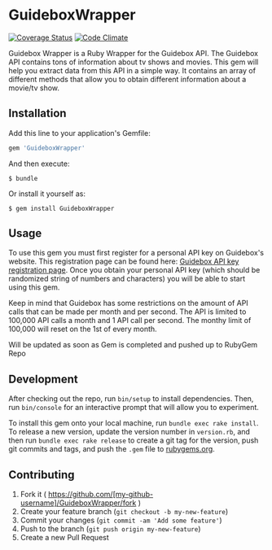 # GuideboxWrapper

[![Coverage Status](https://coveralls.io/repos/tmobaird/GuideboxWrapper/badge.svg?branch=master&service=github)](https://coveralls.io/github/tmobaird/GuideboxWrapper?branch=master)
[![Code Climate](https://codeclimate.com/github/tmobaird/GuideboxWrapper/badges/gpa.svg)](https://codeclimate.com/github/tmobaird/GuideboxWrapper)

Guidebox Wrapper is a Ruby Wrapper for the Guidebox API. The Guidebox API contains tons of information about tv shows and movies. This gem will help you extract data from this API in a simple way. It contains an array of different methods that allow you to obtain different information about a movie/tv show. 

## Installation

Add this line to your application's Gemfile:

```ruby
gem 'GuideboxWrapper'
```

And then execute:

    $ bundle

Or install it yourself as:

    $ gem install GuideboxWrapper

## Usage

To use this gem you must first register for a personal API key on Guidebox's website. This registration page can be found here: [Guidebox API key registration page](https://api.guidebox.com/production-key). Once you obtain your personal API key (which should be randomized string of numbers and characters) you will be able to start using this gem.

Keep in mind that Guidebox has some restrictions on the amount of API calls that can be made per month and per second. The API is limited to 100,000 API calls a month and 1 API call per second. The monthy limit of 100,000 will reset on the 1st of every month. 

Will be updated as soon as Gem is completed and pushed up to RubyGem Repo

## Development

After checking out the repo, run `bin/setup` to install dependencies. Then, run `bin/console` for an interactive prompt that will allow you to experiment.

To install this gem onto your local machine, run `bundle exec rake install`. To release a new version, update the version number in `version.rb`, and then run `bundle exec rake release` to create a git tag for the version, push git commits and tags, and push the `.gem` file to [rubygems.org](https://rubygems.org).

## Contributing

1. Fork it ( https://github.com/[my-github-username]/GuideboxWrapper/fork )
2. Create your feature branch (`git checkout -b my-new-feature`)
3. Commit your changes (`git commit -am 'Add some feature'`)
4. Push to the branch (`git push origin my-new-feature`)
5. Create a new Pull Request
